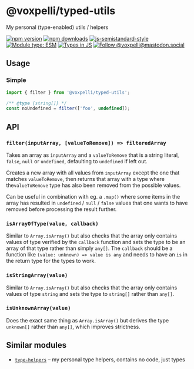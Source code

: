 # @voxpelli/typed-utils

My personal (type-enabled) utils / helpers

[![npm version](https://img.shields.io/npm/v/@voxpelli/typed-utils.svg?style=flat)](https://www.npmjs.com/package/@voxpelli/typed-utils)
[![npm downloads](https://img.shields.io/npm/dm/@voxpelli/typed-utils.svg?style=flat)](https://www.npmjs.com/package/@voxpelli/typed-utils)
[![js-semistandard-style](https://img.shields.io/badge/code%20style-semistandard-brightgreen.svg)](https://github.com/voxpelli/eslint-config)
[![Module type: ESM](https://img.shields.io/badge/module%20type-esm-brightgreen)](https://github.com/voxpelli/badges-cjs-esm)
[![Types in JS](https://img.shields.io/badge/types_in_js-yes-brightgreen)](https://github.com/voxpelli/types-in-js)
[![Follow @voxpelli@mastodon.social](https://img.shields.io/mastodon/follow/109247025527949675?domain=https%3A%2F%2Fmastodon.social&style=social)](https://mastodon.social/@voxpelli)

## Usage

### Simple

```javascript
import { filter } from '@voxpelli/typed-utils';

/** @type {string[]} */
const noUndefined = filter(['foo', undefined]);
```

## API

### `filter(inputArray, [valueToRemove]) => filteredArray`

Takes an array as `inputArray` and a `valueToRemove` that is a string literal, `false`, `null` or `undefined`, defaulting to `undefined` if left out.

Creates a new array with all values from `inputArray` except the one that matches `valueToRemove`, then returns that array with a type where the`valueToRemove` type has also been removed from the possible values.

Can be useful in combination with eg. a `.map()` where some items in the array has resulted in `undefined` / `null` / `false` values that one wants to have removed before processing the result further.

### `isArrayOfType(value, callback)`

Similar to `Array.isArray()` but also checks that the array only contains values of type verified by the `callback` function and sets the type to be an array of that type rather than simply `any[]`. The `callback` should be a function like `(value: unknown) => value is any` and needs to have an `is` in the return type for the types to work.

### `isStringArray(value)`

Similar to `Array.isArray()` but also checks that the array only contains values of type `string` and sets the type to `string[]` rather than `any[]`.

### `isUnknownArray(value)`

Does the exact same thing as `Array.isArray()` but derives the type `unknown[]` rather than `any[]`, which improves strictness.


<!-- ## Used by

* [`example`](https://example.com/) – used by this one to do X and Y
 -->
## Similar modules

* [`type-helpers`](https://github.com/voxpelli/type-helpers) – my personal type helpers, contains no code, just types
<!--
## See also

* [Announcement blog post](#)
* [Announcement tweet](#) -->
